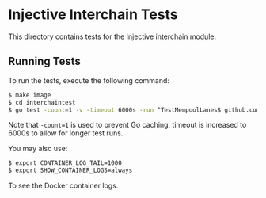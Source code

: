 # Injective Interchain Tests

This directory contains tests for the Injective interchain module.

## Running Tests

To run the tests, execute the following command:

```bash
$ make image
$ cd interchaintest
$ go test -count=1 -v -timeout 6000s -run ^TestMempoolLanes$ github.com/InjectiveLabs/injective-core/interchaintest
```

Note that `-count=1` is used to prevent Go caching, timeout is increased to 6000s to allow for longer test runs.

You may also use:

```bash
$ export CONTAINER_LOG_TAIL=1000
$ export SHOW_CONTAINER_LOGS=always
```

To see the Docker container logs.
